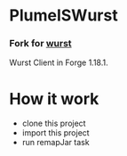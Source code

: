 PlumeISWurst
============
### Fork for [wurst](https://github.com/Wurst-Imperium/Wurst7)

Wurst Client in Forge 1.18.1.

How it work
===========
+ clone this project
+ import this project
+ run remapJar task
